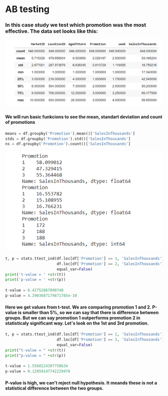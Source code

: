 # AB testing
### In this case study we test which promotion was the most effective. The data set looks like this: 
![plot](https://github.com/pavlinakrmelova/dvd_rental/blob/master/png/ab-testing-describe.PNG)

#### We will run basic funkcions to see the mean, standart deviation and count of promotions
```python
means = df.groupby('Promotion').mean()['SalesInThousands']
stds = df.groupby('Promotion').std()['SalesInThousands']
ns = df.groupby('Promotion').count()['SalesInThousands']
```

![plot2](https://github.com/pavlinakrmelova/dvd_rental/blob/master/png/ab-testing-promotion.PNG)

```python
t, p = stats.ttest_ind(df.loc[df['Promotion'] == 1, 'SalesInThousands'].values,
                       df.loc[df['Promotion'] == 2, 'SalesInThousands'].values, 
                       equal_var=False)
print('t-value = ' +str(t))
print('p-value = ' +str(p))

t-value = 6.42752867090748
p-value = 4.2903687179871785e-10

```
#### Here we get values from t-test. We are comparing promotion 1 and 2. P-value is smaller than 5%, so we can say that there is difference between groups. But we can say promotion 1 outperforms promotion 2 in statisticaly significant way. Let's look on the 1st and 3rd promotion.


```python
t, p = stats.ttest_ind(df.loc[df['Promotion'] == 1, 'SalesInThousands'].values, 
                       df.loc[df['Promotion'] == 3, 'SalesInThousands'].values, 
                       equal_var=False)
print("t-value = " +str(t))
print("p-value = " +str(p))

t-value = 1.5560224307758634
p-value = 0.12059147742229478
```
#### P-value is high, we can't reject null hypothesis. It meands these is not a statistical difference between the two groups.

